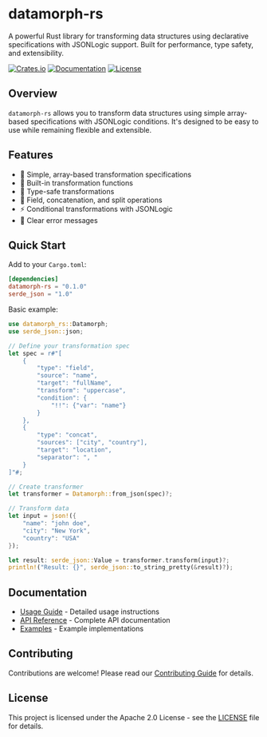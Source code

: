 # datamorph-rs
A powerful Rust library for transforming data structures using declarative specifications with JSONLogic support. Built for performance, type safety, and extensibility.

[![Crates.io](https://img.shields.io/crates/v/datamorph-rs.svg)](https://crates.io/crates/datamorph-rs)
[![Documentation](https://docs.rs/datamorph-rs/badge.svg)](https://docs.rs/datamorph-rs)
[![License](https://img.shields.io/badge/license-apache-blue.svg)](LICENSE)

## Overview

`datamorph-rs` allows you to transform data structures using simple array-based specifications with JSONLogic conditions. It's designed to be easy to use while remaining flexible and extensible.

## Features

- 🚀 Simple, array-based transformation specifications
- 🔧 Built-in transformation functions
- 🎯 Type-safe transformations
- 🔄 Field, concatenation, and split operations
- ⚡ Conditional transformations with JSONLogic
- 📝 Clear error messages

## Quick Start

Add to your `Cargo.toml`:
```toml
[dependencies]
datamorph-rs = "0.1.0"
serde_json = "1.0"
```

Basic example:
```rust
use datamorph_rs::Datamorph;
use serde_json::json;

// Define your transformation spec
let spec = r#"[
    {
        "type": "field",
        "source": "name",
        "target": "fullName",
        "transform": "uppercase",
        "condition": {
            "!!": {"var": "name"}
        }
    },
    {
        "type": "concat",
        "sources": ["city", "country"],
        "target": "location",
        "separator": ", "
    }
]"#;

// Create transformer
let transformer = Datamorph::from_json(spec)?;

// Transform data
let input = json!({
    "name": "john doe",
    "city": "New York",
    "country": "USA"
});

let result: serde_json::Value = transformer.transform(input)?;
println!("Result: {}", serde_json::to_string_pretty(&result)?);
```

## Documentation

- [Usage Guide](USAGE.md) - Detailed usage instructions
- [API Reference](REFERENCE.md) - Complete API documentation
- [Examples](examples/) - Example implementations

## Contributing

Contributions are welcome! Please read our [Contributing Guide](CONTRIBUTING.md) for details.

## License

This project is licensed under the Apache 2.0 License - see the [LICENSE](LICENSE) file for details.
